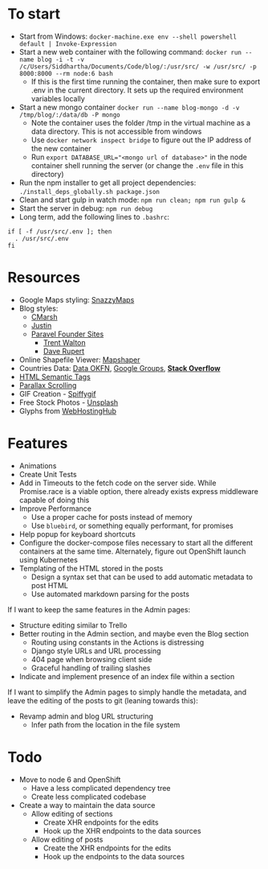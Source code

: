 # To start

- Start from Windows: `docker-machine.exe env --shell powershell default | Invoke-Expression`
- Start a new web container with the following command: `docker run --name blog -i -t -v /c/Users/Siddhartha/Documents/Code/blog/:/usr/src/ -w /usr/src/ -p 8000:8000 --rm node:6 bash`
  - If this is the first time running the container, then make sure to export .env in the current directory. It sets up the required environment variables locally
- Start a new mongo container `docker run --name blog-mongo -d -v /tmp/blog/:/data/db -P mongo`
  - Note the container uses the folder /tmp in the virtual machine as a data directory. This is not accessible from windows
  - Use `docker network inspect bridge` to figure out the IP address of the new container
  - Run `export DATABASE_URL="<mongo url of database>"` in the node container shell running the server (or change the `.env` file in this directory)
- Run the npm installer to get all project dependencies: `./install_deps_globally.sh package.json`
- Clean and start gulp in watch mode: `npm run clean; npm run gulp &`
- Start the server in debug: `npm run debug`
- Long term, add the following lines to `.bashrc`:

```
if [ -f /usr/src/.env ]; then
  . /usr/src/.env
fi
```

# Resources

- Google Maps styling: [SnazzyMaps](https://snazzymaps.com/)
- Blog styles:
  - [CMarsh](http://www.crmarsh.com/script/)
  - [Justin](http://www.justinyan.com/posts/2015/self-esteem/)
  - [Paravel Founder Sites](http://paravelinc.com/about.php)
    - [Trent Walton](http://trentwalton.com/)
    - [Dave Rupert](http://daverupert.com/)
- Online Shapefile Viewer: [Mapshaper](http://www.mapshaper.org/)
- Countries Data: [Data OKFN](http://data.okfn.org/data/datasets/geo-boundaries-world-110m), [Google Groups](https://groups.google.com/forum/#!topic/d3-js/cTVo0Uci5x4), **[Stack Overflow](http://stackoverflow.com/questions/9542834/geojson-world-database)**
- [HTML Semantic Tags](http://html5doctor.com/downloads/h5d-sectioning-flowchart.pdf)
- [Parallax Scrolling](https://ihatetomatoes.net/how-to-create-a-parallax-scrolling-website/)
- GIF Creation - [Spiffygif](http://spiffygif.com/)
- Free Stock Photos - [Unsplash](https://unsplash.com/)
- Glyphs from [WebHostingHub](http://www.webhostinghub.com/glyphs/)

# Features

- Animations
- Create Unit Tests
- Add in Timeouts to the fetch code on the server side. While Promise.race is a viable option, there already exists express middleware capable of doing this
- Improve Performance
  - Use a proper cache for posts instead of memory
  - Use `bluebird`, or something equally performant, for promises
- Help popup for keyboard shortcuts
- Configure the docker-compose files necessary to start all the different containers at the same time. Alternately, figure out OpenShift launch using Kubernetes
- Templating of the HTML stored in the posts
  - Design a syntax set that can be used to add automatic metadata to post HTML
  - Use automated markdown parsing for the posts

If I want to keep the same features in the Admin pages:

- Structure editing similar to Trello
- Better routing in the Admin section, and maybe even the Blog section
  - Routing using constants in the Actions is distressing
  - Django style URLs and URL processing
  - 404 page when browsing client side
  - Graceful handling of trailing slashes
- Indicate and implement presence of an index file within a section

If I want to simplify the Admin pages to simply handle the metadata, and leave the editing of the posts to git (leaning towards this):

- Revamp admin and blog URL structuring
  - Infer path from the location in the file system

# Todo

- Move to node 6 and OpenShift
  - Have a less complicated dependency tree
  - Create less complicated codebase
- Create a way to maintain the data source
  - Allow editing of sections
    - Create XHR endpoints for the edits
    - Hook up the XHR endpoints to the data sources
  - Allow editing of posts
    - Create the XHR endpoints for the edits
    - Hook up the endpoints to the data sources
